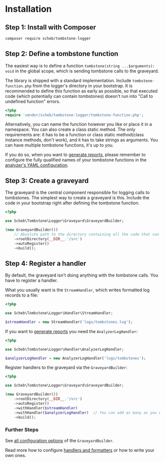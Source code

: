 Installation
============

## Step 1: Install with Composer

```bash
composer require scheb/tombstone-logger
```

## Step 2: Define a tombstone function

The easiest way is to define a function `tombstone(string ...$arguments): void` in the global scope, which is sending
tombstone calls to the graveyard.

The library is shipped with a standard implementation. Include `tombstone-function.php` from the logger's directory in
your bootstrap. It is recommended to define this function as early as possible, so that executed code (which potentially
can contain tombstones) doesn't run into "Call to undefined function" errors.

```php
<?php
require 'vendor/scheb/tombstone-logger/tombstone-function.php';
```

Alternatively, you can name the function however you like or place it in a namespace. You can also create a class static
method. The only requirements are: it has to be a function or class static method(class instance methods, don't work),
and it has to take strings as arguments. You can have multiple tombstone functions, it's up to you.

If you do so, when you want to [generate reports](../analyzer/index.md), please remember to configure the fully
qualified names of your tombstone functions in the [analyzer's YAML configuration](../analyzer/configuration.md).

## Step 3: Create a graveyard

The graveyard is the central component responsible for logging calls to tombstones. The simplest way to create a
graveyard is this. Include the code in your bootstrap right after defining the tombstone function.

```php
<?php

use Scheb\Tombstone\Logger\Graveyard\GraveyardBuilder;

(new GraveyardBuilder())
    // Absolute path to the directory containing all the code that can have tombstones.
    ->rootDirectory(__DIR__.'/src')
    ->autoRegister()
    ->build();
```

## Step 4: Register a handler

By default, the graveyard isn't doing anything with the tombstone calls. You have to register a
handler.

What you usually want is the `StreamHandler`, which writes formatted log records to a file:

```php
<?php

use Scheb\Tombstone\Logger\Handler\StreamHandler;

$streamHandler = new StreamHandler('logs/tombstones.log');
```

If you want to [generate reports](../analyzer/index.md) you need the `AnalyzerLogHandler`:

```php
<?php

use Scheb\Tombstone\Logger\Handler\AnalyzerLogHandler;

$analyzerLogHandler = new AnalyzerLogHandler('logs/tombstones');
```

Register handlers to the graveyard via the `GraveyardBuilder`:

```php
<?php

use Scheb\Tombstone\Logger\Graveyard\GraveyardBuilder;

(new GraveyardBuilder())
    ->rootDirectory(__DIR__.'/src')
    ->autoRegister()
    ->withHandler($streamHandler)
    ->withHandler($analyzerLogHandler)  // You can add as many as you want
    ->build();
```

### Further Steps

See [all configuration options](graveyard.md) of the `GraveyardBuilder`.

Read more how to configure [handlers and formatters](handlers_formatters.md) or how to write your own
ones.
